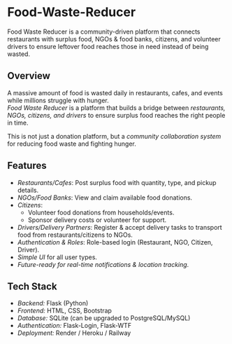 # Food-Waste-Reducer
Food Waste Reducer is a community-driven platform that connects restaurants with surplus food, NGOs &amp; food banks, citizens, and volunteer drivers to ensure leftover food reaches those in need instead of being wasted.
## Overview
A massive amount of food is wasted daily in restaurants, cafes, and events while millions struggle with hunger.  
*Food Waste Reducer* is a platform that builds a bridge between *restaurants, NGOs, citizens, and drivers* to ensure surplus food reaches the right people in time.

This is not just a donation platform, but a *community collaboration system* for reducing food waste and fighting hunger.

## Features
- *Restaurants/Cafes*: Post surplus food with quantity, type, and pickup details.  
- *NGOs/Food Banks*: View and claim available food donations.  
- *Citizens*:  
   - Volunteer food donations from households/events.  
   - Sponsor delivery costs or volunteer for support.  
- *Drivers/Delivery Partners*: Register & accept delivery tasks to transport food from restaurants/citizens to NGOs.  
- *Authentication & Roles*: Role-based login (Restaurant, NGO, Citizen, Driver).  
- *Simple UI* for all user types.  
- *Future-ready for real-time notifications & location tracking*.  

## Tech Stack
- *Backend:* Flask (Python)  
- *Frontend:* HTML, CSS, Bootstrap  
- *Database:* SQLite (can be upgraded to PostgreSQL/MySQL)  
- *Authentication:* Flask-Login, Flask-WTF  
- *Deployment:* Render / Heroku / Railway
